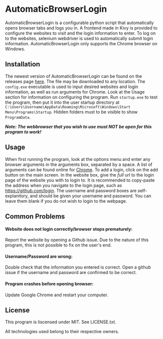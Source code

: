 # AutomaticBrowserLogin

AutomaticBrowserLogin is a configurable python script that automatically opens browser tabs and logs you in. A frontend made in Kivy is provided to configure the websites to visit and the login information to enter. To log on to the websites, selenium webdriver is used to automatically submit login information. AutomaticBrowserLogin only supports the Chrome browser on Windows.

## Installation

The newest version of AutomaticBrowserLogin can be found on the releases page [here](https://github.com/Inei1/AutomaticBrowserLogin/releases). The file may be downloaded to any location. The `config.exe` executable is used to input desired websites and login information, as well as run arguments for Chrome. Look at the Usage section for information on configuring the program. Run `startup.exe` to test the program, then put it into the user startup directory at `C:\Users\Username\AppData\Roaming\Microsoft\Windows\Start Menu\Programs\Startup`. Hidden folders must to be visible to show `ProgramData`.

**_Note: The webbrowser that you wish to use must NOT be open for this program to work!_** 

## Usage

When first running the program, look at the options menu and enter any browser arguments in the arguments box, separated by a space. A list of arguments can be found online for [Chrome](https://peter.sh/experiments/chromium-command-line-switches/). To add a login, click on the add button on the main screen. In the website box, give the _full_ url to the login page of the website you with to login to. It is recommended to copy-paste the address when you navigate to the login page, such as https://github.com/login. The username and password boxes are self-explanitory, and should be given your username and password. You can leave them blank if you do not wish to login to the webpage.

## Common Problems

#### Website does not login correctly/browser stops prematurely:

Report the website by opening a Github issue. Due to the nature of this program, this is not possible to fix on the user's end.

#### Username/Password are wrong:

Double check that the information you entered is correct. Open a github issue if the username and password are confirmed to be correct.

#### Program crashes before opening browser:

Update Google Chrome and restart your computer.

## License

This program is liscensed under MIT. See LICENSE.txt.

All technologies used belong to their respective owners.
